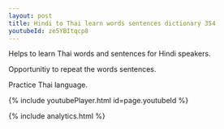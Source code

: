 ```yaml
---
layout: post
title: Hindi to Thai learn words sentences dictionary 354 
youtubeId: ze5YBItqcp8
---
```

 
 
Helps to learn Thai words and sentences for Hindi speakers.

Opportunitiy to repeat the words sentences. 

Practice Thai language. 
 
{% include youtubePlayer.html id=page.youtubeId %}
 
 
{% include analytics.html %}